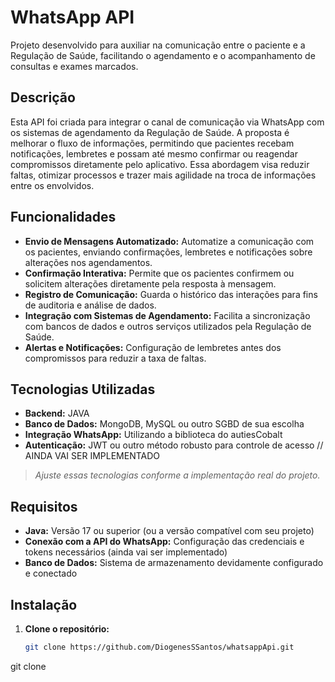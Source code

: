# WhatsApp API

Projeto desenvolvido para auxiliar na comunicação entre o paciente e a Regulação de Saúde, facilitando o agendamento e o acompanhamento de consultas e exames marcados.

## Descrição

Esta API foi criada para integrar o canal de comunicação via WhatsApp com os sistemas de agendamento da Regulação de Saúde. A proposta é melhorar o fluxo de informações, permitindo que pacientes recebam notificações, lembretes e possam até mesmo confirmar ou reagendar compromissos diretamente pelo aplicativo. Essa abordagem visa reduzir faltas, otimizar processos e trazer mais agilidade na troca de informações entre os envolvidos.

## Funcionalidades

- **Envio de Mensagens Automatizado:** Automatize a comunicação com os pacientes, enviando confirmações, lembretes e notificações sobre alterações nos agendamentos.
- **Confirmação Interativa:** Permite que os pacientes confirmem ou solicitem alterações diretamente pela resposta à mensagem.
- **Registro de Comunicação:** Guarda o histórico das interações para fins de auditoria e análise de dados.
- **Integração com Sistemas de Agendamento:** Facilita a sincronização com bancos de dados e outros serviços utilizados pela Regulação de Saúde.
- **Alertas e Notificações:** Configuração de lembretes antes dos compromissos para reduzir a taxa de faltas.

## Tecnologias Utilizadas

- **Backend:** JAVA
- **Banco de Dados:** MongoDB, MySQL ou outro SGBD de sua escolha
- **Integração WhatsApp:** Utilizando a biblioteca do autiesCobalt
- **Autenticação:** JWT ou outro método robusto para controle de acesso // AINDA VAI SER IMPLEMENTADO

> *Ajuste essas tecnologias conforme a implementação real do projeto.*

## Requisitos

- **Java:** Versão 17 ou superior (ou a versão compatível com seu projeto)
- **Conexão com a API do WhatsApp:** Configuração das credenciais e tokens necessários (ainda vai ser implementado)
- **Banco de Dados:** Sistema de armazenamento devidamente configurado e conectado

## Instalação

1. **Clone o repositório:**

   ```bash
   git clone https://github.com/DiogenesSSantos/whatsappApi.git

  git clone 
